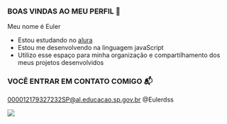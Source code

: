 ### BOAS VINDAS AO MEU PERFIL 💙

Meu nome é Euler

- Estou  estudando no [alura](https://WWW.alura.com.br)
- Estou me desenvolvendo na linguagem javaScript
- Utilizo esse espaço para minha organização e compartilhamento dos meus projetos desenvolvidos

### VOCÊ ENTRAR EM CONTATO COMIGO 📬
000012179327232SP@al.educacao.sp.gov.br
@Eulerdss

![](https://media1.tenor.com/m/bGVmKKfMcysAAAAC/goku.gif)






































































































































































































































































































































































































































































